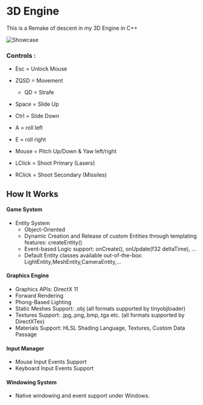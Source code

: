# 3D Engine
 This is a Remake of descent in my 3D Engine in C++

![](https://github.com/Loris-Moreau/3D-Engine-CPP/tree/Descent-Game/Assets/Showcase.gif "Showcase")


### Controls : 

- Esc = Unlock Mouse

- ZQSD = Movement
  - QD = Strafe
- Space = Slide Up
- Ctrl = Slide Down

- A = roll left
- E = roll right

- Mouse = Pitch Up/Down & Yaw left/right

- LClick = Shoot Primary (Lasers)
- RClick = Shoot Secondary (Missiles)

## How It Works  
#### Game System

* Entity System
  * Object-Oriented
  * Dynamic Creation and Release of custom Entities through templating features: createEntity<MyEntity>()
  * Event-based Logic support: onCreate(), onUpdate(f32 deltaTime), ...
  * Default Entity classes available out-of-the-box: LightEntity,MeshEntity,CameraEntity,...

#### Graphics Engine

* Graphics APIs: DirectX 11
* Forward Rendering
* Phong-Based Lighting
* Static Meshes Support: .obj (all formats supported by tinyobjloader)
* Textures Support: .jpg,.png,.bmp,.tga etc. (all formats supported by DirectXTex)
* Materials Support: HLSL Shading Language, Textures, Custom Data Passage

#### Input Manager

* Mouse Input Events Support
* Keyboard Input Events Support

#### Windowing System

* Native windowing and event support under Windows.
